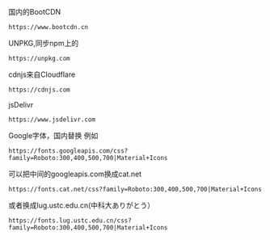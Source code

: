 国内的BootCDN
```
https://www.bootcdn.cn
```

UNPKG,同步npm上的
```
https://unpkg.com
```

cdnjs来自Cloudflare
```
https://cdnjs.com
```

jsDelivr
```
https://www.jsdelivr.com
```

Google字体，国内替换
例如
```
https://fonts.googleapis.com/css?family=Roboto:300,400,500,700|Material+Icons
```
可以把中间的googleapis.com换成cat.net
```
https://fonts.cat.net/css?family=Roboto:300,400,500,700|Material+Icons
```
或者换成lug.ustc.edu.cn(中科大ありがとう）
```
https://fonts.lug.ustc.edu.cn/css?family=Roboto:300,400,500,700|Material+Icons
```
